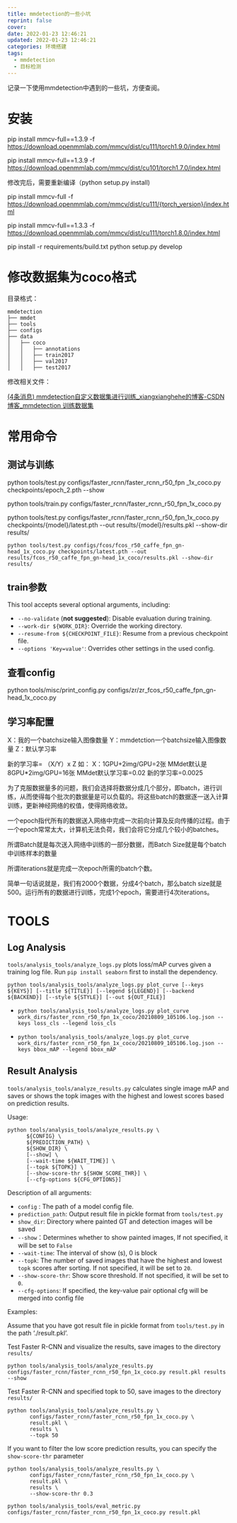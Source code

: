 ```yaml
---
title: mmdetection的一些小坑
reprint: false
cover:
date: 2022-01-23 12:46:21
updated: 2022-01-23 12:46:21
categories: 环境搭建
tags:
  - mmdetection
  - 目标检测
---
```


记录一下使用mmdetection中遇到的一些坑，方便查阅。

<!--more-->

# 安装

pip install mmcv-full==1.3.9 -f https://download.openmmlab.com/mmcv/dist/cu111/torch1.9.0/index.html

pip install mmcv-full==1.3.9 -f https://download.openmmlab.com/mmcv/dist/cu101/torch1.7.0/index.html

修改完后，需要重新编译（python setup.py install)

pip install mmcv-full -f https://download.openmmlab.com/mmcv/dist/cu111/{torch_version}/index.html

pip install mmcv-full==1.3.3 -f https://download.openmmlab.com/mmcv/dist/cu111/torch1.8.0/index.html 

pip install -r requirements/build.txt
python setup.py develop



# 修改数据集为coco格式

目录格式：

```
mmdetection
├── mmdet
├── tools
├── configs
├── data
│   ├── coco
│   │   ├── annotations
│   │   ├── train2017
│   │   ├── val2017
│   │   ├── test2017
```

修改相关文件：

[(4条消息) mmdetection自定义数据集进行训练_xiangxianghehe的博客-CSDN博客_mmdetection 训练数据集](https://blog.csdn.net/xiangxianghehe/article/details/89812058#commentsedit)





# 常用命令

## 测试与训练

python tools/test.py configs/faster_rcnn/faster_rcnn_r50_fpn
_1x_coco.py checkpoints/epoch_2.pth --show

python tools/train.py configs/faster_rcnn/faster_rcnn_r50_fpn_1x_coco.py

python tools/test.py configs/faster_rcnn/faster_rcnn_r50_fpn_1x_coco.py checkpoints/{model}/latest.pth --out results/{model}/results.pkl --show-dir results/

```
python tools/test.py configs/fcos/fcos_r50_caffe_fpn_gn-head_1x_coco.py checkpoints/latest.pth --out results/fcos_r50_caffe_fpn_gn-head_1x_coco/results.pkl --show-dir results/
```

## train参数

This tool accepts several optional arguments, including:

- `--no-validate` (**not suggested**): Disable evaluation during training.
- `--work-dir ${WORK_DIR}`: Override the working directory.
- `--resume-from ${CHECKPOINT_FILE}`: Resume from a previous checkpoint file.
- `--options 'Key=value'`: Overrides other settings in the used config.

## 查看config

python tools/misc/print_config.py configs/zr/zr_fcos_r50_caffe_fpn_gn-head_1x_coco.py

## 学习率配置

X：我的一个batchsize输入图像数量
Y：mmdetction一个batchsize输入图像数量
Z：默认学习率

新的学习率= （X/Y）x Z
如：
X：1GPU+2img/GPU=2张
MMdet默认是8GPU*2img/GPU=16张
MMdet默认学习率=0.02
新的学习率=0.0025



为了克服数据量多的问题，我们会选择将数据分成几个部分，即batch，进行训练，从而使得每个批次的数据量是可以负载的。将这些batch的数据逐一送入计算训练，更新神经网络的权值，使得网络收敛。

一个epoch指代所有的数据送入网络中完成一次前向计算及反向传播的过程。由于一个epoch常常太大，计算机无法负荷，我们会将它分成几个较小的batches。

所谓Batch就是每次送入网络中训练的一部分数据，而Batch Size就是每个batch中训练样本的数量

所谓iterations就是完成一次epoch所需的batch个数。

简单一句话说就是，我们有2000个数据，分成4个batch，那么batch size就是500。运行所有的数据进行训练，完成1个epoch，需要进行4次iterations。

# TOOLS

## Log Analysis

`tools/analysis_tools/analyze_logs.py` plots loss/mAP curves given a training log file. Run `pip install seaborn` first to install the dependency.

```
python tools/analysis_tools/analyze_logs.py plot_curve [--keys ${KEYS}] [--title ${TITLE}] [--legend ${LEGEND}] [--backend ${BACKEND}] [--style ${STYLE}] [--out ${OUT_FILE}]
```

- ```
  python tools/analysis_tools/analyze_logs.py plot_curve work_dirs/faster_rcnn_r50_fpn_1x_coco/20210809_105106.log.json --keys loss_cls --legend loss_cls
  ```

- ```
  python tools/analysis_tools/analyze_logs.py plot_curve work_dirs/faster_rcnn_r50_fpn_1x_coco/20210809_105106.log.json --keys bbox_mAP --legend bbox_mAP
  ```

## Result Analysis

`tools/analysis_tools/analyze_results.py` calculates single image mAP and saves or shows the topk images with the highest and lowest scores based on prediction results.

Usage:

```
python tools/analysis_tools/analyze_results.py \
      ${CONFIG} \
      ${PREDICTION_PATH} \
      ${SHOW_DIR} \
      [--show] \
      [--wait-time ${WAIT_TIME}] \
      [--topk ${TOPK}] \
      [--show-score-thr ${SHOW_SCORE_THR}] \
      [--cfg-options ${CFG_OPTIONS}]
```

Description of all arguments:

- `config` : The path of a model config file.
- `prediction_path`: Output result file in pickle format from `tools/test.py`
- `show_dir`: Directory where painted GT and detection images will be saved
- `--show`：Determines whether to show painted images, If not specified, it will be set to `False`
- `--wait-time`: The interval of show (s), 0 is block
- `--topk`: The number of saved images that have the highest and lowest `topk` scores after sorting. If not specified, it will be set to `20`.
- `--show-score-thr`: Show score threshold. If not specified, it will be set to `0`.
- `--cfg-options`: If specified, the key-value pair optional cfg will be merged into config file

Examples:

Assume that you have got result file in pickle format from `tools/test.py` in the path ‘./result.pkl’.

Test Faster R-CNN and visualize the results, save images to the directory `results/`

```
python tools/analysis_tools/analyze_results.py configs/faster_rcnn/faster_rcnn_r50_fpn_1x_coco.py result.pkl results --show
```

Test Faster R-CNN and specified topk to 50, save images to the directory `results/`

```
python tools/analysis_tools/analyze_results.py \
       configs/faster_rcnn/faster_rcnn_r50_fpn_1x_coco.py \
       result.pkl \
       results \
       --topk 50
```

If you want to filter the low score prediction results, you can specify the `show-score-thr` parameter

```
python tools/analysis_tools/analyze_results.py \
       configs/faster_rcnn/faster_rcnn_r50_fpn_1x_coco.py \
       result.pkl \
       results \
       --show-score-thr 0.3
```

```
python tools/analysis_tools/eval_metric.py configs/faster_rcnn/faster_rcnn_r50_fpn_1x_coco.py result.pkl 
```

